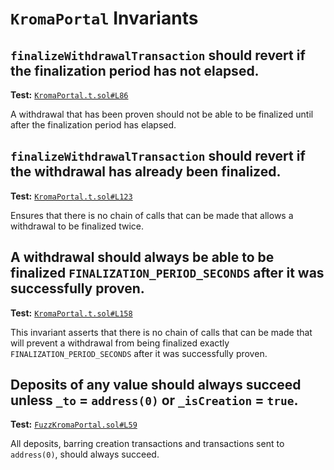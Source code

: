 # `KromaPortal` Invariants

## `finalizeWithdrawalTransaction` should revert if the finalization period has not elapsed.
**Test:** [`KromaPortal.t.sol#L86`](../contracts/test/invariants/KromaPortal.t.sol#L86)

A withdrawal that has been proven should not be able to be finalized until after the finalization period has elapsed. 


## `finalizeWithdrawalTransaction` should revert if the withdrawal has already been finalized.
**Test:** [`KromaPortal.t.sol#L123`](../contracts/test/invariants/KromaPortal.t.sol#L123)

Ensures that there is no chain of calls that can be made that allows a withdrawal to be finalized twice. 


## A withdrawal should **always** be able to be finalized `FINALIZATION_PERIOD_SECONDS` after it was successfully proven.
**Test:** [`KromaPortal.t.sol#L158`](../contracts/test/invariants/KromaPortal.t.sol#L158)

This invariant asserts that there is no chain of calls that can be made that will prevent a withdrawal from being finalized exactly `FINALIZATION_PERIOD_SECONDS` after it was successfully proven. 


## Deposits of any value should always succeed unless `_to` = `address(0)` or `_isCreation` = `true`.
**Test:** [`FuzzKromaPortal.sol#L59`](../contracts/echidna/FuzzKromaPortal.sol#L59)

All deposits, barring creation transactions and transactions sent to `address(0)`, should always succeed. 

